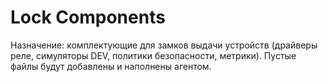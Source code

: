 # Lock Components

Назначение: комплектующие для замков выдачи устройств (драйверы реле, симуляторы DEV, политики безопасности, метрики). Пустые файлы будут добавлены и наполнены агентом.

